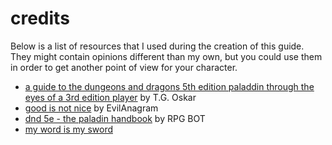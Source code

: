 # credits

Below is a list of resources that I used during the creation of this guide. They might contain opinions different than my own, but you could use them in order to get another point of view for your character.

- [a guide to the dungeons and dragons 5th edition paladdin through the eyes of a 3rd edition player](http://www.giantitp.com/forums/showthread.php?373592-A-Guide-to-the-D-amp-D-5th-Edition-Paladin-through-the-eyes-of-a-3-5-Player) by T.G. Oskar
- [good is not nice](http://www.giantitp.com/forums/showthread.php?375696-Good-is-Not-Nice-A-Paladin-s-Guide) by EvilAnagram
- [dnd 5e - the paladin handbook](https://rpgbot.net/dnd5/characters/classes/paladin/) by RPG BOT
- [my word is my sword](https://docs.google.com/document/d/1-xCZsRMsiQz_at-0-OOSRWorKlk9AScuBISuekNEzqc/edit#) 